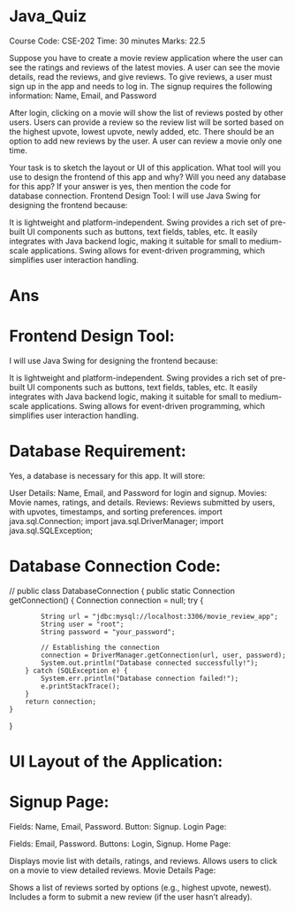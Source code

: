# Java_Quiz
Course Code: CSE-202
Time: 30 minutes
Marks: 22.5

Suppose you have to create a movie review application where the user can see the ratings and reviews of the latest movies. A user can see the movie details, read the reviews, and give reviews. To give reviews, a user must sign up in the app and needs to log in. The signup requires the following information:
Name, Email, and Password

After login, clicking on a movie will show the list of reviews posted by other users. Users can provide a review so the review list will be sorted based on the highest upvote, lowest upvote, newly added, etc. There should be an option to add new reviews by the user. A user can review a movie only one time.

Your task is to sketch the layout or UI of this application. What tool will you use to design the frontend of this app and why? Will you need any database for this app? If your answer is yes, then mention the code for database connection.
Frontend Design Tool:
I will use Java Swing for designing the frontend because:

It is lightweight and platform-independent.
Swing provides a rich set of pre-built UI components such as buttons, text fields, tables, etc.
It easily integrates with Java backend logic, making it suitable for small to medium-scale applications.
Swing allows for event-driven programming, which simplifies user interaction handling.
# Ans
# Frontend Design Tool:
I will use Java Swing for designing the frontend because:

It is lightweight and platform-independent.
Swing provides a rich set of pre-built UI components such as buttons, text fields, tables, etc.
It easily integrates with Java backend logic, making it suitable for small to medium-scale applications.
Swing allows for event-driven programming, which simplifies user interaction handling.

 # Database Requirement:
Yes, a database is necessary for this app. It will store:

User Details: Name, Email, and Password for login and signup.
Movies: Movie names, ratings, and details.
Reviews: Reviews submitted by users, with upvotes, timestamps, and sorting preferences.
import java.sql.Connection;
import java.sql.DriverManager;
import java.sql.SQLException;
# Database Connection Code:
//
public class DatabaseConnection {
    public static Connection getConnection() {
        Connection connection = null;
        try {
      
            String url = "jdbc:mysql://localhost:3306/movie_review_app";
            String user = "root";
            String password = "your_password";

            // Establishing the connection
            connection = DriverManager.getConnection(url, user, password);
            System.out.println("Database connected successfully!");
        } catch (SQLException e) {
            System.err.println("Database connection failed!");
            e.printStackTrace();
        }
        return connection;
    }
}
# UI Layout of the Application:
# Signup Page:

Fields: Name, Email, Password.
Button: Signup.
Login Page:

Fields: Email, Password.
Buttons: Login, Signup.
Home Page:

Displays movie list with details, ratings, and reviews.
Allows users to click on a movie to view detailed reviews.
Movie Details Page:

Shows a list of reviews sorted by options (e.g., highest upvote, newest).
Includes a form to submit a new review (if the user hasn’t already).


